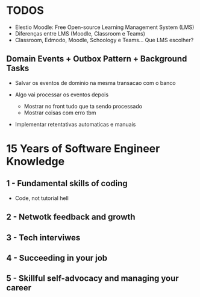 # TODOS

- Elestio Moodle: Free Open-source Learning Management System (LMS)
- Diferenças entre LMS (Moodle, Classroom e Teams)
- Classroom, Edmodo, Moodle, Schoology e Teams... Que LMS escolher?

## Domain Events + Outbox Pattern + Background Tasks

- Salvar os eventos de dominio na mesma transacao com o banco

- Algo vai processar os eventos depois
    - Mostrar no front tudo que ta sendo processado
    - Mostrar coisas com erro tbm

- Implementar retentativas automaticas e manuais
















# 15 Years of Software Engineer Knowledge

## 1 - Fundamental skills of coding

- Code, not tutorial hell

## 2 - Netwotk feedback and growth

## 3 - Tech interviwes

## 4 - Succeeding in your job

## 5 - Skillful self-advocacy and managing your career
